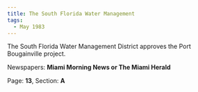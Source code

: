 ```yaml
---  
title: The South Florida Water Management  
tags:  
  - May 1983  
---  
```

  
The South Florida Water Management District approves the Port Bougainville project.  
  
Newspapers: **Miami Morning News or The Miami Herald**  
  
Page: **13**, Section: **A** 
